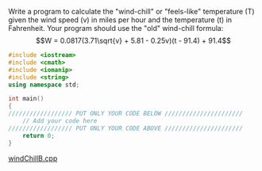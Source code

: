 Write a program to calculate the "wind-chill" or "feels-like" temperature (T) given the wind
speed (v) in miles per hour and the temperature (t) in Fahrenheit. Your program should use the
"old" wind-chill formula:
$$W = 0.0817(3.71\sqrt{v} + 5.81 - 0.25v)(t - 91.4) + 91.4$$
```cpp
#include <iostream>
#include <cmath>
#include <iomanip>
#include <string>
using namespace std;

int main()
{
////////////////// PUT ONLY YOUR CODE BELOW //////////////////////
    // Add your code here
////////////////// PUT ONLY YOUR CODE ABOVE //////////////////////
    return 0;
}    
```

[windChillB.cpp](https://codecheck.io/files/2305232103a5jwevmm2q1wk8pz3dwqjyor2)